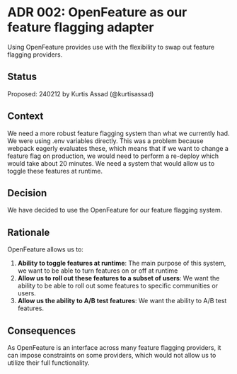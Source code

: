 # ADR 002: OpenFeature as our feature flagging adapter

Using OpenFeature provides use with the flexibility to swap out feature flagging providers.

## Status

Proposed: 240212 by Kurtis Assad (@kurtisassad)

## Context

We need a more robust feature flagging system than what we currently had. We were using .env variables directly.
This was a problem because webpack eagerly evaluates these, which means that if we want to change a feature flag
on production, we would need to perform a re-deploy which would take about 20 minutes. We need a system that would
allow us to toggle these features at runtime.

## Decision

We have decided to use the OpenFeature for our feature flagging system.

## Rationale

OpenFeature allows us to:

1. **Ability to toggle features at runtime**: The main purpose of this system, we want to be able to turn features on or off at runtime
2. **Allow us to roll out these features to a subset of users**: We want the ability to be able to roll out some features to specific communities or users.
3. **Allow us the ability to A/B test features**: We want the ability to A/B test features.

## Consequences

As OpenFeature is an interface across many feature flagging providers, it can impose constraints on some providers,
which would not allow us to utilize their full functionality.